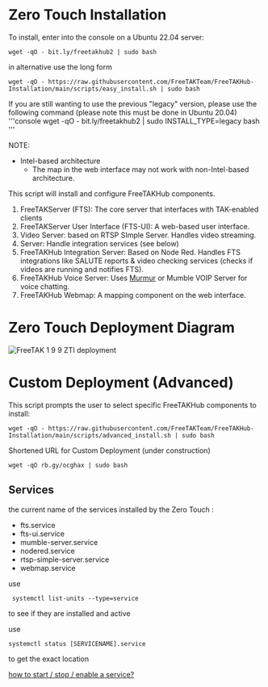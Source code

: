 # Zero Touch Installation

To install, enter into the console on a Ubuntu 22.04 server:
```console
wget -qO - bit.ly/freetakhub2 | sudo bash
```
in alternative use the long form
```console
wget -qO - https://raw.githubusercontent.com/FreeTAKTeam/FreeTAKHub-Installation/main/scripts/easy_install.sh | sudo bash
```
If you are still wanting to use the previous "legacy" version, please use the following command (please note this must be done in Ubuntu 20.04)
'''console
wget -qO - bit.ly/freetakhub2 | sudo INSTALL_TYPE=legacy bash
'''

NOTE:
* Intel-based architecture
  * The map in the web interface may not work with non-Intel-based architecture.

This script will install and configure FreeTAKHub components.

1. FreeTAKServer (FTS): The core server that interfaces with TAK-enabled clients
1. FreeTAKServer User Interface (FTS-UI): A web-based user interface.
1. Video Server:  based on RTSP SImple Server. Handles video streaming.
3.  Server:  Handle integration services (see below)
4. FreeTAKHub Integration Server: Based on Node Red. Handles FTS integrations like SALUTE reports & video checking services (checks if videos are running and notifies FTS).
5. FreeTAKHub Voice Server: Uses [Murmur](https://github.com/mumble-voip/mumble) or Mumble VOIP Server for voice chatting.
6. FreeTAKHub Webmap: A mapping component on the web interface.

# Zero Touch Deployment Diagram

![FreeTAK 1 9 9 ZTI deployment](https://user-images.githubusercontent.com/60719165/207360218-a7b7a619-4cb0-4234-b7bb-9f74910019f6.png)


# Custom Deployment (Advanced)

This script prompts the user to select specific FreeTAKHub components to install:

```console
wget -qO - https://raw.githubusercontent.com/FreeTAKTeam/FreeTAKHub-Installation/main/scripts/advanced_install.sh | sudo bash
```

Shortened URL for Custom Deployment (under construction)

```console
wget -qO rb.gy/ocghax | sudo bash
```
## Services
the current name of the services installed by the Zero Touch :

* fts.service
* fts-ui.service
* mumble-server.service
* nodered.service
* rtsp-simple-server.service
* webmap.service

use 
```
 systemctl list-units --type=service
```
to see if they are installed and active

use
```
systemctl status [SERVICENAME].service
```
to get the exact location

 [how to start / stop / enable  a service?](https://freetakteam.github.io/FreeTAKServer-User-Docs/Installation/Linux/Service/)


